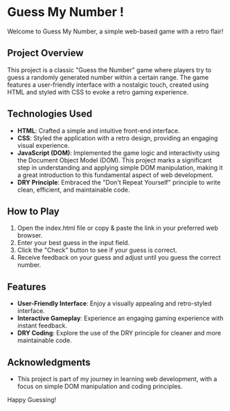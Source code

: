 # Guess My Number !

Welcome to Guess My Number, a simple web-based game with a retro flair!

## Project Overview

This project is a classic "Guess the Number" game where players try to guess a randomly generated number within a certain range. The game features a user-friendly interface with a nostalgic touch, created using HTML and styled with CSS to evoke a retro gaming experience.

## Technologies Used

- **HTML**: Crafted a simple and intuitive front-end interface.
- **CSS**: Styled the application with a retro design, providing an engaging visual experience.
- **JavaScript (DOM)**: Implemented the game logic and interactivity using the Document Object Model (DOM). This project marks a significant step in understanding and applying simple DOM manipulation, making it a great introduction to this fundamental aspect of web development.
- **DRY Principle**: Embraced the "Don't Repeat Yourself" principle to write clean, efficient, and maintainable code.

## How to Play

1. Open the index.html file or copy & paste the link in your preferred web browser.
2. Enter your best guess in the input field.
3. Click the "Check" button to see if your guess is correct.
4. Receive feedback on your guess and adjust until you guess the correct number.

## Features

- **User-Friendly Interface**: Enjoy a visually appealing and retro-styled interface.
- **Interactive Gameplay**: Experience an engaging gaming experience with instant feedback.
- **DRY Coding**: Explore the use of the DRY principle for cleaner and more maintainable code.

## Acknowledgments

- This project is part of my journey in learning web development, with a focus on simple DOM manipulation and coding principles.

Happy Guessing!
